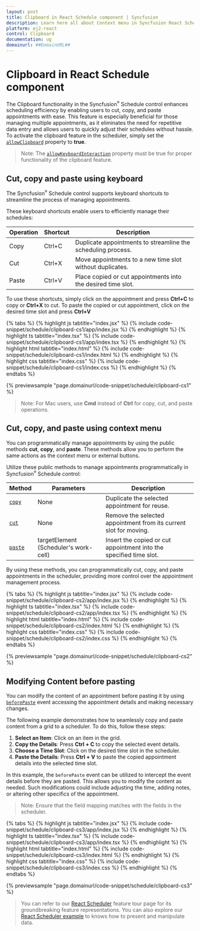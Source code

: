 ```yaml
---
layout: post
title: Clipboard in React Schedule component | Syncfusion
description: Learn here all about Context menu in Syncfusion React Schedule component of Syncfusion Essential JS 2 and more.
platform: ej2-react
control: Clipboard 
documentation: ug
domainurl: ##DomainURL##
---
```


# Clipboard in React Schedule component

The Clipboard functionality in the Syncfusion<sup style="font-size:70%">&reg;</sup> Schedule control enhances scheduling efficiency by enabling users to cut, copy, and paste appointments with ease. This feature is especially beneficial for those managing multiple appointments, as it eliminates the need for repetitive data entry and allows users to quickly adjust their schedules without hassle.
To activate the clipboard feature in the scheduler, simply set the [`allowClipboard`](https://ej2.syncfusion.com/react/documentation/api/schedule#allowclipboard) property to **true**.

>Note: The [`allowKeyboardInteraction`](https://ej2.syncfusion.com/react/documentation/api/schedule#allowkeyboardinteraction) property must be true for proper functionality of the clipboard feature.

## Cut, copy and paste using keyboard

The Syncfusion<sup style="font-size:70%">&reg;</sup> Schedule control supports keyboard shortcuts to streamline the process of managing appointments.

These keyboard shortcuts enable users to efficiently manage their schedules:

| Operation | Shortcut | Description                                                      |
|-----------|----------|------------------------------------------------------------------|
| Copy      | Ctrl+C   | Duplicate appointments to streamline the scheduling process.     |
| Cut       | Ctrl+X   | Move appointments to a new time slot without duplicates.         |
| Paste     | Ctrl+V   | Place copied or cut appointments into the desired time slot.     |

To use these shortcuts, simply click on the appointment and press **Ctrl+C** to copy or **Ctrl+X** to cut. To paste the copied or cut appointment, click on the desired time slot and press **Ctrl+V**

{% tabs %}
{% highlight js tabtitle="index.jsx" %}
{% include code-snippet/schedule/clipboard-cs1/app/index.jsx %}
{% endhighlight %}
{% highlight ts tabtitle="index.tsx" %}
{% include code-snippet/schedule/clipboard-cs1/app/index.tsx %}
{% endhighlight %}
{% highlight html tabtitle="index.html" %}
{% include code-snippet/schedule/clipboard-cs1/index.html %}
{% endhighlight %}
{% highlight css tabtitle="index.css" %}
{% include code-snippet/schedule/clipboard-cs1/index.css %}
{% endhighlight %}
{% endtabs %}

{% previewsample "page.domainurl/code-snippet/schedule/clipboard-cs1" %}

>Note: For Mac users, use **Cmd** instead of **Ctrl** for copy, cut, and paste operations.

## Cut, copy, and paste using context menu

You can programmatically manage appointments by using the public methods **cut**, **copy**, and **paste**. These methods allow you to perform the same actions as the context menu or external buttons.

Utilize these public methods to manage appointments programmatically in Syncfusion<sup style="font-size:70%">&reg;</sup> Schedule control:

| Method | Parameters                     | Description                                                                                     |
|--------|--------------------------------|-------------------------------------------------------------------------------------------------|
| [`copy`](https://ej2.syncfusion.com/react/documentation/api/schedule/#copy)   | None                           | Duplicate the selected appointment for reuse.                                                   |
| [`cut`](https://ej2.syncfusion.com/react/documentation/api/schedule/#cut)    | None                           | Remove the selected appointment from its current slot for moving.                               |
| [`paste`](https://ej2.syncfusion.com/react/documentation/api/schedule/#paste)  | targetElement (Scheduler's work-cell) | Insert the copied or cut appointment into the specified time slot.                              |

By using these methods, you can programmatically cut, copy, and paste appointments in the scheduler, providing more control over the appointment management process.

{% tabs %}
{% highlight js tabtitle="index.jsx" %}
{% include code-snippet/schedule/clipboard-cs2/app/index.jsx %}
{% endhighlight %}
{% highlight ts tabtitle="index.tsx" %}
{% include code-snippet/schedule/clipboard-cs2/app/index.tsx %}
{% endhighlight %}
{% highlight html tabtitle="index.html" %}
{% include code-snippet/schedule/clipboard-cs2/index.html %}
{% endhighlight %}
{% highlight css tabtitle="index.css" %}
{% include code-snippet/schedule/clipboard-cs2/index.css %}
{% endhighlight %}
{% endtabs %}

{% previewsample "page.domainurl/code-snippet/schedule/clipboard-cs2" %}

## Modifying Content before pasting

You can modify the content of an appointment before pasting it by using [`beforePaste`](https://ej2.syncfusion.com/react/documentation/api/schedule/#beforepaste) event accessing the appointment details and making necessary changes.

The following example demonstrates how to seamlessly copy and paste content from a grid to a scheduler. To do this, follow these steps:

1. **Select an Item**: Click on an item in the grid.
2. **Copy the Details**: Press **Ctrl + C** to copy the selected event details.
3. **Choose a Time Slot**: Click on the desired time slot in the scheduler.
4. **Paste the Details**: Press **Ctrl + V** to paste the copied appointment details into the selected time slot.

In this example, the `beforePaste` event can be utilized to intercept the event details before they are pasted. This allows you to modify the content as needed. Such modifications could include adjusting the time, adding notes, or altering other specifics of the appointment.

>Note: Ensure that the field mapping matches with the fields in the scheduler.

{% tabs %}
{% highlight js tabtitle="index.jsx" %}
{% include code-snippet/schedule/clipboard-cs3/app/index.jsx %}
{% endhighlight %}
{% highlight ts tabtitle="index.tsx" %}
{% include code-snippet/schedule/clipboard-cs3/app/index.tsx %}
{% endhighlight %}
{% highlight html tabtitle="index.html" %}
{% include code-snippet/schedule/clipboard-cs3/index.html %}
{% endhighlight %}
{% highlight css tabtitle="index.css" %}
{% include code-snippet/schedule/clipboard-cs3/index.css %}
{% endhighlight %}
{% endtabs %}

{% previewsample "page.domainurl/code-snippet/schedule/clipboard-cs3" %}

>  You can refer to our [React Scheduler](https://www.syncfusion.com/react-components/react-scheduler) feature tour page for its groundbreaking feature representations. You can also explore our [React Scheduler example](https://ej2.syncfusion.com/react/demos/#/material/schedule/overview) to knows how to present and manipulate data.
